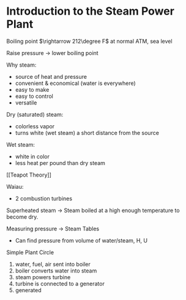 # Introduction to the Steam Power Plant

Boiling point $\rightarrow 212\degree F$ at normal ATM, sea level

Raise pressure -> lower boiling point

Why steam:
- source of heat and pressure
- convenient & economical (water is everywhere)
- easy to make
- easy to control
- versatile

Dry (saturated) steam:
- colorless vapor
- turns white (wet steam) a short distance from the source

Wet steam:
- white in color
- less heat per pound than dry steam

[[Teapot Theory]]

Waiau:
- 2 combustion turbines

Superheated steam -> Steam boiled at a high enough temperature to become dry.

Measuring pressure -> Steam Tables
- Can find pressure from volume of water/steam, H, U

Simple Plant Circle
1. water, fuel, air sent into boiler
2. boiler converts water into steam
3. steam powers turbine
4. turbine is connected to a generator
5. generated

